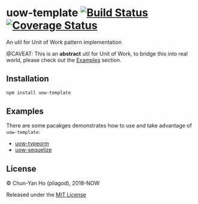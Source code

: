 uow-template
[![Build Status](https://travis-ci.org/pilagod/uow-template.svg?branch=master)](https://travis-ci.org/pilagod/uow-template)
[![Coverage Status](https://coveralls.io/repos/github/pilagod/uow-template/badge.svg?branch=master)](https://coveralls.io/github/pilagod/uow-template?branch=master)
============

An util for Unit of Work pattern implementation

@CAVEAT: This is an **abstract** util for Unit of Work, to bridge this into real world, please check out the [Examples](#Examples) section.

Installation
------------

```sh
npm install uow-template
```

Examples
--------

There are some pacakges demonstrates how to use and take advantage of `uow-template`:

* [uow-typeorm](https://github.com/pilagod/uow-typeorm)
* [uow-sequelize](https://github.com/pilagod/uow-sequelize)

License
-------

© Chun-Yan Ho (pilagod), 2018-NOW

Released under the [MIT License](https://github.com/pilagod/uow-template/blob/master/LICENSE)